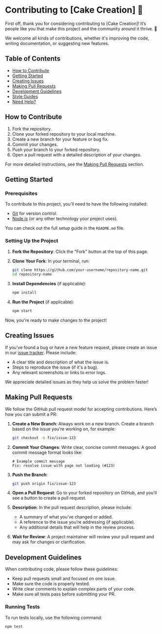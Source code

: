 # Contributing to [Cake Creation] 🎉

First off, thank you for considering contributing to [Cake Creation]! It’s people like you that make this project and the community around it thrive. 💪

We welcome all kinds of contributions, whether it's improving the code, writing documentation, or suggesting new features.

## Table of Contents

- [How to Contribute](#how-to-contribute)
- [Getting Started](#getting-started)
- [Creating Issues](#creating-issues)
- [Making Pull Requests](#making-pull-requests)
- [Development Guidelines](#development-guidelines)
- [Style Guides](#style-guides)
- [Need Help?](#need-help)

## How to Contribute

1. Fork the repository.
2. Clone your forked repository to your local machine.
3. Create a new branch for your feature or bug fix.
4. Commit your changes.
5. Push your branch to your forked repository.
6. Open a pull request with a detailed description of your changes.

For more detailed instructions, see the [Making Pull Requests](#making-pull-requests) section.

## Getting Started

### Prerequisites

To contribute to this project, you'll need to have the following installed:

- [Git](https://git-scm.com/) for version control.
- [Node.js](https://nodejs.org/) (or any other technology your project uses).

You can check out the full setup guide in the `README.md` file.

### Setting Up the Project

1. **Fork the Repository**: Click the "Fork" button at the top of this page.
2. **Clone Your Fork**: In your terminal, run:

    ```bash
    git clone https://github.com/your-username/repository-name.git
    cd repository-name
    ```

3. **Install Dependencies** (if applicable):

    ```bash
    npm install
    ```

4. **Run the Project** (if applicable):

    ```bash
    npm start
    ```

Now, you're ready to make changes to the project!

## Creating Issues

If you've found a bug or have a new feature request, please create an issue in our [issue tracker](https://github.com/your-repo/issues). Please include:

- A clear title and description of what the issue is.
- Steps to reproduce the issue (if it's a bug).
- Any relevant screenshots or links to error logs.

We appreciate detailed issues as they help us solve the problem faster!

## Making Pull Requests

We follow the GitHub pull request model for accepting contributions. Here’s how you can submit a PR:

1. **Create a New Branch**: Always work on a new branch. Create a branch based on the issue you're working on, for example:

    ```bash
    git checkout -b fix/issue-123
    ```

2. **Commit Your Changes**: Write clear, concise commit messages. A good commit message format looks like:

    ```
    # Example commit message
    Fix: resolve issue with page not loading (#123)
    ```

3. **Push the Branch**:

    ```bash
    git push origin fix/issue-123
    ```

4. **Open a Pull Request**: Go to your forked repository on GitHub, and you'll see a button to create a pull request.

5. **Description**: In the pull request description, please include:
    - A summary of what you’ve changed or added.
    - A reference to the issue you’re addressing (if applicable).
    - Any additional details that will help in the review process.

6. **Wait for Review**: A project maintainer will review your pull request and may ask for changes or clarification.

## Development Guidelines

When contributing code, please follow these guidelines:

- Keep pull requests small and focused on one issue.
- Make sure the code is properly tested.
- Write clear comments to explain complex parts of your code.
- Make sure all tests pass before submitting your PR.

### Running Tests

To run tests locally, use the following command:

```bash
npm test
